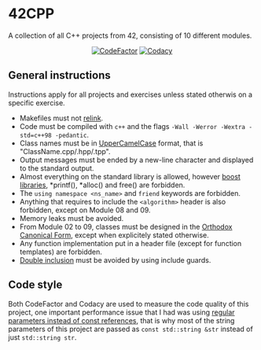 # 42CPP
A collection of all C++ projects from 42, consisting of 10 different modules.
<div align=center>
<a href="https://www.codefactor.io/repository/github/xdec0de/42cpp"><img src="https://www.codefactor.io/repository/github/xdec0de/42cpp/badge" alt="CodeFactor"</img></a>
<a href="https://app.codacy.com/gh/xDec0de/42CPP/dashboard?utm_source=gh&utm_medium=referral&utm_content=&utm_campaign=Badge_grade"> <img src="https://app.codacy.com/project/badge/Grade/8186c6267ffd4d92a41ada31319b288d" alt="Codacy"</img></a>
</div>

## General instructions

Instructions apply for all projects and exercises unless stated otherwis
on a specific exercise.
- Makefiles must not [relink](https://stackoverflow.com/questions/52502399/what-does-it-mean-for-a-makefile-to-relink).
- Code must be compiled with `c++` and the flags
`-Wall -Werror -Wextra -std=c++98 -pedantic`.
- Class names must be in [UpperCamelCase](https://wiki.c2.com/?UpperCamelCase)
format, that is "ClassName.cpp/.hpp/.tpp".
- Output messages must be ended by a new-line character and displayed
to the standard output.
- Almost everything on the standard library is allowed, however [boost libraries](https://www.geeksforgeeks.org/advanced-c-boost-library/),
*printf(), *alloc() and free() are forbidden.
- The `using namespace <ns_name>` and `friend` keywords are forbidden.
- Anything that requires to include the `<algorithm>` header is also forbidden,
except on Module 08 and 09.
- Memory leaks must be avoided.
- From Module 02 to 09, classes must be designed in the [Orthodox Canonical Form](https://www.francescmm.com/orthodox-canonical-class-form/),
except when explicitely stated otherwise.
- Any function implementation put in a header file
(except for function templates) are forbidden.
- [Double inclusion](https://stackoverflow.com/questions/5000749/avoiding-double-inclusion-preprocessor-directive-vs-makefiles)
must be avoided by using include guards.

## Code style

Both CodeFactor and Codacy are used to measure the code quality of this
project, one important performance issue that I had was using
[regular parameters instead of const references](https://stackoverflow.com/questions/2627166/what-is-the-difference-between-a-const-reference-and-normal-parameter),
that is why most of the string parameters of this project are passed as
`const std::string &str` instead of just `std::string str`.
